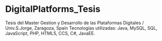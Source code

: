 # DigitalPlatforms_Tesis
Tesis del Master Gestion y Desarrollo de las Plataformas Digitales / Univ.S.Jorge, Zaragoza, Spain
Tecnologias utilizadas: Java, MySQL, SQL, JavaScript, PHP, HTML5, CCS, C#, JavaEE.

